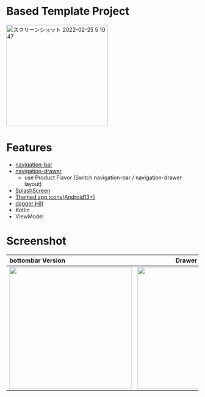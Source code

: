 # Based Template Project

<img width="266" alt="スクリーンショット 2022-02-25 5 10 47" src="https://user-images.githubusercontent.com/16476224/155599842-0873f6d5-1638-43be-b7dd-34f1fe73432f.png">

# Features
- [navigation-bar](https://m3.material.io/components/navigation-bar)
- [navigation-drawer](https://m3.material.io/components/navigation-drawer/overview)
  - use Product Flavor (Switch navigation-bar / navigation-drawer layout) 
- [SplashScreen](https://github.com/LeoAndo/android12-splash-screen)
- [Themed app icons(Android13+)](https://github.com/LeoAndo/android-themed-icon-samples)
- [dagger Hilt](https://developer.android.com/training/dependency-injection/hilt-android?hl=ja)
- Kotlin
- ViewModel

# Screenshot

| bottombar Version | Drawer Version |
|:---|:---:|
|<img src="https://user-images.githubusercontent.com/16476224/155600049-d05fce1d-8193-49fe-aa4a-29a9b1d13e30.png" width=320 /> |<img src="https://user-images.githubusercontent.com/16476224/155600061-22d6836b-b317-4ca3-aa0f-375342a44905.png" width=320 /> |
